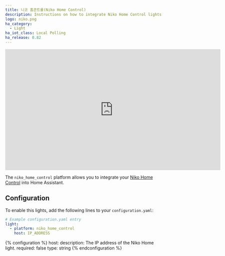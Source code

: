 ```yaml
---
title: 니코 홈콘트롤(Niko Home Control)
description: Instructions on how to integrate Niko Home Control lights into Home Assistant.
logo: niko.png
ha_category:
  - Light
ha_iot_class: Local Polling
ha_release: 0.82
---
```


<div class='videoWrapper'>
<iframe width="690" height="388" src="https://www.youtube.com/embed/6dt_0tbMFn8" frameborder="0" allow="accelerometer; autoplay; encrypted-media; gyroscope; picture-in-picture" allowfullscreen></iframe>
</div>

The `niko_home_control` platform allows you to integrate your [Niko Home Control](https://www.niko.eu/enus/products/niko-home-control) into Home Assistant.

## Configuration

To enable this lights, add the following lines to your `configuration.yaml`:

```yaml
# Example configuration.yaml entry
light:
  - platform: niko_home_control
    host: IP_ADDRESS
```

{% configuration %}
host:
  description: The IP address of the Niko Home light.
  required: false
  type: string
{% endconfiguration %}
